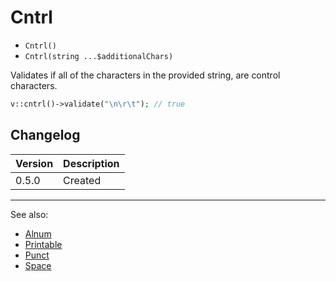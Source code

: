 # Cntrl

- `Cntrl()`
- `Cntrl(string ...$additionalChars)`

Validates if all of the characters in the provided string, are control
characters.

```php
v::cntrl()->validate("\n\r\t"); // true
```

## Changelog

Version | Description
--------|-------------
  0.5.0 | Created

***
See also:

- [Alnum](Alnum.md)
- [Printable](Printable.md)
- [Punct](Punct.md)
- [Space](Space.md)
